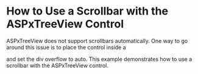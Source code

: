 # How to Use a Scrollbar with the ASPxTreeView Control


<p>ASPxTreeView does not support scrollbars automatically. One way to go around this issue is to place the control inside a <div> and set the div overflow to auto. This example demonstrates how to use a scrollbar with the ASPxTreeView control.<br />
</p>

<br/>


